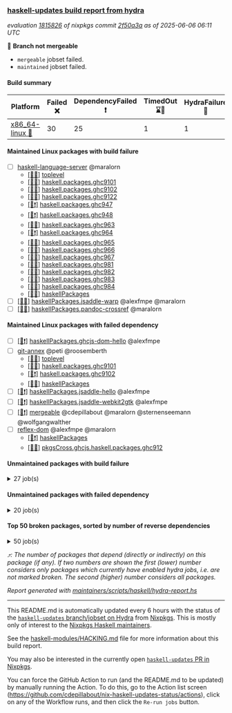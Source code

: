 ### [haskell-updates build report from hydra](https://hydra.nixos.org/jobset/nixpkgs/haskell-updates)
*evaluation [1815826](https://hydra.nixos.org/eval/1815826) of nixpkgs commit [2f50a3a](https://github.com/NixOS/nixpkgs/commits/2f50a3af8b7665456ba627ae993ddef5d7c9840c) as of 2025-06-06 06:11 UTC*

🔴 **Branch not mergeable**
  * `mergeable` jobset failed.
  * `maintained` jobset failed.

#### Build summary

 | Platform | Failed ❌ | DependencyFailed ❗ | TimedOut ⌛🚫 | HydraFailure 🚧 | Unfinished ⏳ | Success ✅ | 
 | --- | --- | --- | --- | --- | --- | --- | 
 | [x86_64-linux 🐧](https://hydra.nixos.org/eval/1815826?filter=.x86_64-linux) | 30 | 25 | 1 | 1 | 5 | 7305 | 
#### Maintained Linux packages with build failure
- [ ] [haskell-language-server](https://hydra.nixos.org/eval/1815826?filter=haskell-language-server) @maralorn
  - [[🐧✅]](https://hydra.nixos.org/build/299135290) [toplevel](https://hydra.nixos.org/eval/1815826?filter=haskell-language-server)
  - [[🐧❌]](https://hydra.nixos.org/build/299134931) [haskell.packages.ghc9101](https://hydra.nixos.org/eval/1815826?filter=haskell.packages.ghc9101.haskell-language-server)
  - [[🐧❌]](https://hydra.nixos.org/build/299135008) [haskell.packages.ghc9102](https://hydra.nixos.org/eval/1815826?filter=haskell.packages.ghc9102.haskell-language-server)
  - [[🐧✅]](https://hydra.nixos.org/build/299134963) [haskell.packages.ghc9122](https://hydra.nixos.org/eval/1815826?filter=haskell.packages.ghc9122.haskell-language-server)
  - [[🐧❗]](https://hydra.nixos.org/build/299135077) [haskell.packages.ghc947](https://hydra.nixos.org/eval/1815826?filter=haskell.packages.ghc947.haskell-language-server)
  - [[🐧❗]](https://hydra.nixos.org/build/299135084) [haskell.packages.ghc948](https://hydra.nixos.org/eval/1815826?filter=haskell.packages.ghc948.haskell-language-server)
  - [[🐧✅]](https://hydra.nixos.org/build/299135089) [haskell.packages.ghc963](https://hydra.nixos.org/eval/1815826?filter=haskell.packages.ghc963.haskell-language-server)
  - [[🐧❗]](https://hydra.nixos.org/build/299135100) [haskell.packages.ghc964](https://hydra.nixos.org/eval/1815826?filter=haskell.packages.ghc964.haskell-language-server)
  - [[🐧🚧]](https://hydra.nixos.org/build/299135160) [haskell.packages.ghc965](https://hydra.nixos.org/eval/1815826?filter=haskell.packages.ghc965.haskell-language-server)
  - [[🐧✅]](https://hydra.nixos.org/build/299135171) [haskell.packages.ghc966](https://hydra.nixos.org/eval/1815826?filter=haskell.packages.ghc966.haskell-language-server)
  - [[🐧✅]](https://hydra.nixos.org/build/299135170) [haskell.packages.ghc967](https://hydra.nixos.org/eval/1815826?filter=haskell.packages.ghc967.haskell-language-server)
  - [[🐧✅]](https://hydra.nixos.org/build/299135513) [haskell.packages.ghc981](https://hydra.nixos.org/eval/1815826?filter=haskell.packages.ghc981.haskell-language-server)
  - [[🐧✅]](https://hydra.nixos.org/build/299135814) [haskell.packages.ghc982](https://hydra.nixos.org/eval/1815826?filter=haskell.packages.ghc982.haskell-language-server)
  - [[🐧✅]](https://hydra.nixos.org/build/299136663) [haskell.packages.ghc983](https://hydra.nixos.org/eval/1815826?filter=haskell.packages.ghc983.haskell-language-server)
  - [[🐧✅]](https://hydra.nixos.org/build/299135312) [haskell.packages.ghc984](https://hydra.nixos.org/eval/1815826?filter=haskell.packages.ghc984.haskell-language-server)
  - [[🐧✅]](https://hydra.nixos.org/build/299138518) [haskellPackages](https://hydra.nixos.org/eval/1815826?filter=haskellPackages.haskell-language-server)
- [ ] [[🐧❌]](https://hydra.nixos.org/build/299139036) [haskellPackages.jsaddle-warp](https://hydra.nixos.org/eval/1815826?filter=haskellPackages.jsaddle-warp) @alexfmpe @maralorn
- [ ] [[🐧❌]](https://hydra.nixos.org/build/299140064) [haskellPackages.pandoc-crossref](https://hydra.nixos.org/eval/1815826?filter=haskellPackages.pandoc-crossref) @maralorn
#### Maintained Linux packages with failed dependency
- [ ] [[🐧❗]](https://hydra.nixos.org/build/299138002) [haskellPackages.ghcjs-dom-hello](https://hydra.nixos.org/eval/1815826?filter=haskellPackages.ghcjs-dom-hello) @alexfmpe
- [ ] [git-annex](https://hydra.nixos.org/eval/1815826?filter=git-annex) @peti @roosemberth
  - [[🐧✅]](https://hydra.nixos.org/build/299186670) [toplevel](https://hydra.nixos.org/eval/1815826?filter=git-annex)
  - [[🐧✅]](https://hydra.nixos.org/build/299186672) [haskell.packages.ghc9101](https://hydra.nixos.org/eval/1815826?filter=haskell.packages.ghc9101.git-annex)
  - [[🐧❗]](https://hydra.nixos.org/build/299186671) [haskell.packages.ghc9102](https://hydra.nixos.org/eval/1815826?filter=haskell.packages.ghc9102.git-annex)
  - [[🐧✅]](https://hydra.nixos.org/build/299186695) [haskellPackages](https://hydra.nixos.org/eval/1815826?filter=haskellPackages.git-annex)
- [ ] [[🐧❗]](https://hydra.nixos.org/build/299139051) [haskellPackages.jsaddle-hello](https://hydra.nixos.org/eval/1815826?filter=haskellPackages.jsaddle-hello) @alexfmpe
- [ ] [[🐧❗]](https://hydra.nixos.org/build/299139076) [haskellPackages.jsaddle-webkit2gtk](https://hydra.nixos.org/eval/1815826?filter=haskellPackages.jsaddle-webkit2gtk) @alexfmpe
- [ ] [[🐧❗]](https://hydra.nixos.org/build/299186761) [mergeable](https://hydra.nixos.org/eval/1815826?filter=mergeable) @cdepillabout @maralorn @sternenseemann @wolfgangwalther
- [ ] [reflex-dom](https://hydra.nixos.org/eval/1815826?filter=reflex-dom) @alexfmpe @maralorn
  - [[🐧❗]](https://hydra.nixos.org/build/299140685) [haskellPackages](https://hydra.nixos.org/eval/1815826?filter=haskellPackages.reflex-dom)
  - [[🐧✅]](https://hydra.nixos.org/build/299142553) [pkgsCross.ghcjs.haskell.packages.ghc912](https://hydra.nixos.org/eval/1815826?filter=pkgsCross.ghcjs.haskell.packages.ghc912.reflex-dom)
#### Unmaintained packages with build failure
<details><summary>27 job(s) </summary>

- [ ] [[🐧❌]](https://hydra.nixos.org/build/299137964) [haskellPackages.gi-soup2](https://hydra.nixos.org/eval/1815826?filter=haskellPackages.gi-soup2)  ⤴️ 6 | 17
- [ ] [[🐧❌]](https://hydra.nixos.org/build/299138284) [haskellPackages.gpu-vulkan-middle](https://hydra.nixos.org/eval/1815826?filter=haskellPackages.gpu-vulkan-middle)  ⤴️ 3 | 7
- [ ] [[🐧❌]](https://hydra.nixos.org/build/299142323) [haskellPackages.xml-picklers](https://hydra.nixos.org/eval/1815826?filter=haskellPackages.xml-picklers)  ⤴️ 2 | 9
- [ ] [[🐧❌]](https://hydra.nixos.org/build/299137683) [haskellPackages.fs-api](https://hydra.nixos.org/eval/1815826?filter=haskellPackages.fs-api)  ⤴️ 1 | 1
- [ ] [[🐧❌]](https://hydra.nixos.org/build/299139026) [haskellPackages.jpeg-turbo](https://hydra.nixos.org/eval/1815826?filter=haskellPackages.jpeg-turbo)  ⤴️ 1 | 1
- [ ] [[🐧❌]](https://hydra.nixos.org/build/299137849) [haskellPackages.geomancy-layout](https://hydra.nixos.org/eval/1815826?filter=haskellPackages.geomancy-layout)  ⤴️ 0 | 7
- [ ] [[🐧❌]](https://hydra.nixos.org/build/299140892) [haskellPackages.selda-json](https://hydra.nixos.org/eval/1815826?filter=haskellPackages.selda-json)  ⤴️ 0 | 2
- [ ] [[🐧❌]](https://hydra.nixos.org/build/299138327) [haskellPackages.hash-store](https://hydra.nixos.org/eval/1815826?filter=haskellPackages.hash-store)  ⤴️ 0 | 1
- [ ] [[🐧❌]](https://hydra.nixos.org/build/299139104) [haskellPackages.kmeans](https://hydra.nixos.org/eval/1815826?filter=haskellPackages.kmeans)  ⤴️ 0 | 1
- [ ] [[🐧❌]](https://hydra.nixos.org/build/299186735) [haskellPackages.wire-streams](https://hydra.nixos.org/eval/1815826?filter=haskellPackages.wire-streams)  ⤴️ 0 | 1
- [ ] [[🐧❌]](https://hydra.nixos.org/build/299186680) [haskellPackages.cabal-cargs](https://hydra.nixos.org/eval/1815826?filter=haskellPackages.cabal-cargs) 
- [ ] [[🐧❌]](https://hydra.nixos.org/build/299186683) [haskellPackages.delta-store](https://hydra.nixos.org/eval/1815826?filter=haskellPackages.delta-store) 
- [ ] [[🐧❌]](https://hydra.nixos.org/build/299137822) [haskellPackages.genvalidity-network-uri](https://hydra.nixos.org/eval/1815826?filter=haskellPackages.genvalidity-network-uri) 
- [ ] [[🐧❌]](https://hydra.nixos.org/build/299137903) [haskellPackages.gi-clutter](https://hydra.nixos.org/eval/1815826?filter=haskellPackages.gi-clutter) 
- [ ] [[🐧❌]](https://hydra.nixos.org/build/299137966) [haskellPackages.gitrev-typed](https://hydra.nixos.org/eval/1815826?filter=haskellPackages.gitrev-typed) 
- [ ] [[🐧❌]](https://hydra.nixos.org/build/299138362) [haskellPackages.haskell-halogen-core](https://hydra.nixos.org/eval/1815826?filter=haskellPackages.haskell-halogen-core) 
- [ ] [[🐧❌]](https://hydra.nixos.org/build/299138382) [haskellPackages.haskoin-store](https://hydra.nixos.org/eval/1815826?filter=haskellPackages.haskoin-store) 
- [ ] [[🐧❌]](https://hydra.nixos.org/build/299139409) [haskellPackages.llama-cpp-hs](https://hydra.nixos.org/eval/1815826?filter=haskellPackages.llama-cpp-hs) 
- [ ] [[🐧❌]](https://hydra.nixos.org/build/299139659) [haskellPackages.more-extensible-effects](https://hydra.nixos.org/eval/1815826?filter=haskellPackages.more-extensible-effects) 
- [ ] [[🐧❌]](https://hydra.nixos.org/build/299140266) [haskellPackages.phino](https://hydra.nixos.org/eval/1815826?filter=haskellPackages.phino) 
- [ ] [[🐧❌]](https://hydra.nixos.org/build/299186718) [haskellPackages.rawlock](https://hydra.nixos.org/eval/1815826?filter=haskellPackages.rawlock) 
- [ ] [[🐧❌]](https://hydra.nixos.org/build/299186719) [haskellPackages.rds-data](https://hydra.nixos.org/eval/1815826?filter=haskellPackages.rds-data) 
- [ ] [[🐧❌]](https://hydra.nixos.org/build/299186720) [haskellPackages.resource-registry](https://hydra.nixos.org/eval/1815826?filter=haskellPackages.resource-registry) 
- [ ] [[🐧❌]](https://hydra.nixos.org/build/299141710) [haskellPackages.text-builder-lawful-conversions](https://hydra.nixos.org/eval/1815826?filter=haskellPackages.text-builder-lawful-conversions) 
- [ ] [[🐧❌]](https://hydra.nixos.org/build/299141969) [haskellPackages.unimap](https://hydra.nixos.org/eval/1815826?filter=haskellPackages.unimap) 
- [ ] [[🐧❌]](https://hydra.nixos.org/build/299186734) [haskellPackages.verismith](https://hydra.nixos.org/eval/1815826?filter=haskellPackages.verismith) 
- [ ] [[🐧❌]](https://hydra.nixos.org/build/299186736) [haskellPackages.wsjtx-udp](https://hydra.nixos.org/eval/1815826?filter=haskellPackages.wsjtx-udp) 
</details>

#### Unmaintained packages with failed dependency
<details><summary>20 job(s) </summary>

- [ ] [ihaskell](https://hydra.nixos.org/eval/1815826?filter=ihaskell)  ⤴️ 10 | 18
  - [[🐧❗]](https://hydra.nixos.org/build/299142511) [toplevel](https://hydra.nixos.org/eval/1815826?filter=ihaskell)
  - [[🐧✅]](https://hydra.nixos.org/build/299138863) [haskellPackages](https://hydra.nixos.org/eval/1815826?filter=haskellPackages.ihaskell)
- [ ] [[🐧❗]](https://hydra.nixos.org/build/299137979) [haskellPackages.gi-webkit2](https://hydra.nixos.org/eval/1815826?filter=haskellPackages.gi-webkit2)  ⤴️ 4 | 14
- [ ] [[🐧❗]](https://hydra.nixos.org/build/299138282) [haskellPackages.gpu-vulkan-middle-khr-surface](https://hydra.nixos.org/eval/1815826?filter=haskellPackages.gpu-vulkan-middle-khr-surface)  ⤴️ 2 | 5
- [ ] [[🐧❗]](https://hydra.nixos.org/build/299186709) [haskellPackages.pantry](https://hydra.nixos.org/eval/1815826?filter=haskellPackages.pantry)  ⤴️ 1 | 5
- [ ] [[🐧❗]](https://hydra.nixos.org/build/299140294) [haskellPackages.pontarius-xmpp](https://hydra.nixos.org/eval/1815826?filter=haskellPackages.pontarius-xmpp)  ⤴️ 1 | 4
- [ ] [[🐧❗]](https://hydra.nixos.org/build/299137125) [haskellPackages.dde](https://hydra.nixos.org/eval/1815826?filter=haskellPackages.dde)  ⤴️ 0 | 1
- [ ] [[🐧❗]](https://hydra.nixos.org/build/299138294) [haskellPackages.gpu-vulkan-middle-khr-surface-glfw](https://hydra.nixos.org/eval/1815826?filter=haskellPackages.gpu-vulkan-middle-khr-surface-glfw)  ⤴️ 0 | 1
- [ ] [[🐧❗]](https://hydra.nixos.org/build/299138291) [haskellPackages.gpu-vulkan-middle-khr-swapchain](https://hydra.nixos.org/eval/1815826?filter=haskellPackages.gpu-vulkan-middle-khr-swapchain)  ⤴️ 0 | 1
- [ ] [[🐧❗]](https://hydra.nixos.org/build/299135408) [haskellPackages.JuicyPixels-jpeg-turbo](https://hydra.nixos.org/eval/1815826?filter=haskellPackages.JuicyPixels-jpeg-turbo) 
- [ ] [[🐧❗]](https://hydra.nixos.org/build/299186691) [haskellPackages.fs-sim](https://hydra.nixos.org/eval/1815826?filter=haskellPackages.fs-sim) 
- [ ] [[🐧❗]](https://hydra.nixos.org/build/299137970) [haskellPackages.gi-soup](https://hydra.nixos.org/eval/1815826?filter=haskellPackages.gi-soup) 
- [ ] [[🐧❗]](https://hydra.nixos.org/build/299137933) [haskellPackages.gi-vips](https://hydra.nixos.org/eval/1815826?filter=haskellPackages.gi-vips) 
- [ ] [[🐧❗]](https://hydra.nixos.org/build/299138740) [haskellPackages.hsendxmpp](https://hydra.nixos.org/eval/1815826?filter=haskellPackages.hsendxmpp) 
- [ ] [[🐧❗]](https://hydra.nixos.org/build/299138923) [haskellPackages.inspection-proxy](https://hydra.nixos.org/eval/1815826?filter=haskellPackages.inspection-proxy) 
- [ ] [[🐧❗]](https://hydra.nixos.org/build/299139187) [haskellPackages.lambdabot-xmpp](https://hydra.nixos.org/eval/1815826?filter=haskellPackages.lambdabot-xmpp) 
- [ ] [[🐧❗]](https://hydra.nixos.org/build/299186764) [maintained](https://hydra.nixos.org/eval/1815826?filter=maintained) 
- [ ] [[🐧❗]](https://hydra.nixos.org/build/299186705) [haskellPackages.mega-sdist](https://hydra.nixos.org/eval/1815826?filter=haskellPackages.mega-sdist) 
- [ ] [[🐧❗]](https://hydra.nixos.org/build/299140292) [haskellPackages.pontarius-xmpp-extras](https://hydra.nixos.org/eval/1815826?filter=haskellPackages.pontarius-xmpp-extras) 
</details>

#### Top 50 broken packages, sorted by number of reverse dependencies
<details><summary>50 job(s) </summary>

[haskell98](https://packdeps.haskellers.com/reverse/haskell98) ⤴️ 152  
[failure](https://packdeps.haskellers.com/reverse/failure) ⤴️ 72  
[enumerator](https://packdeps.haskellers.com/reverse/enumerator) ⤴️ 56  
[connection](https://packdeps.haskellers.com/reverse/connection) ⤴️ 50  
[util](https://packdeps.haskellers.com/reverse/util) ⤴️ 49  
[derive](https://packdeps.haskellers.com/reverse/derive) ⤴️ 48  
[fclabels](https://packdeps.haskellers.com/reverse/fclabels) ⤴️ 47  
[syb-with-class](https://packdeps.haskellers.com/reverse/syb-with-class) ⤴️ 42  
[MonadCatchIO-transformers](https://packdeps.haskellers.com/reverse/MonadCatchIO-transformers) ⤴️ 41  
[TypeCompose](https://packdeps.haskellers.com/reverse/TypeCompose) ⤴️ 41  
[PrimitiveArray](https://packdeps.haskellers.com/reverse/PrimitiveArray) ⤴️ 35  
[crypto-random](https://packdeps.haskellers.com/reverse/crypto-random) ⤴️ 35  
[dual](https://packdeps.haskellers.com/reverse/dual) ⤴️ 32  
[hsp](https://packdeps.haskellers.com/reverse/hsp) ⤴️ 32  
[language-ecmascript](https://packdeps.haskellers.com/reverse/language-ecmascript) ⤴️ 31  
[iteratee](https://packdeps.haskellers.com/reverse/iteratee) ⤴️ 29  
[composite-base](https://packdeps.haskellers.com/reverse/composite-base) ⤴️ 28  
[regexpr](https://packdeps.haskellers.com/reverse/regexpr) ⤴️ 27  
[text-format](https://packdeps.haskellers.com/reverse/text-format) ⤴️ 27  
[crypto-numbers](https://packdeps.haskellers.com/reverse/crypto-numbers) ⤴️ 25  
[either-unwrap](https://packdeps.haskellers.com/reverse/either-unwrap) ⤴️ 25  
[Crypto](https://packdeps.haskellers.com/reverse/Crypto) ⤴️ 22  
[crypto-pubkey](https://packdeps.haskellers.com/reverse/crypto-pubkey) ⤴️ 22  
[haskelldb](https://packdeps.haskellers.com/reverse/haskelldb) ⤴️ 22  
[wxdirect](https://packdeps.haskellers.com/reverse/wxdirect) ⤴️ 22  
[BiobaseTypes](https://packdeps.haskellers.com/reverse/BiobaseTypes) ⤴️ 21  
[alg](https://packdeps.haskellers.com/reverse/alg) ⤴️ 21  
[hw-rankselect-base](https://packdeps.haskellers.com/reverse/hw-rankselect-base) ⤴️ 21  
[libxml-sax](https://packdeps.haskellers.com/reverse/libxml-sax) ⤴️ 21  
[wxc](https://packdeps.haskellers.com/reverse/wxc) ⤴️ 21  
[biocore](https://packdeps.haskellers.com/reverse/biocore) ⤴️ 20  
[hw-excess](https://packdeps.haskellers.com/reverse/hw-excess) ⤴️ 20  
[reform](https://packdeps.haskellers.com/reverse/reform) ⤴️ 20  
[wxcore](https://packdeps.haskellers.com/reverse/wxcore) ⤴️ 20  
[attoparsec-enumerator](https://packdeps.haskellers.com/reverse/attoparsec-enumerator) ⤴️ 19  
[cprng-aes](https://packdeps.haskellers.com/reverse/cprng-aes) ⤴️ 19  
[fay](https://packdeps.haskellers.com/reverse/fay) ⤴️ 19  
[harp](https://packdeps.haskellers.com/reverse/harp) ⤴️ 19  
[hsx2hs](https://packdeps.haskellers.com/reverse/hsx2hs) ⤴️ 19  
[hw-balancedparens](https://packdeps.haskellers.com/reverse/hw-balancedparens) ⤴️ 19  
[ixset](https://packdeps.haskellers.com/reverse/ixset) ⤴️ 19  
[mmsyn2](https://packdeps.haskellers.com/reverse/mmsyn2) ⤴️ 19  
[wx](https://packdeps.haskellers.com/reverse/wx) ⤴️ 19  
[BiobaseENA](https://packdeps.haskellers.com/reverse/BiobaseENA) ⤴️ 18  
[asn1-data](https://packdeps.haskellers.com/reverse/asn1-data) ⤴️ 18  
[bytestring-show](https://packdeps.haskellers.com/reverse/bytestring-show) ⤴️ 18  
[dbus-core](https://packdeps.haskellers.com/reverse/dbus-core) ⤴️ 18  
[digit](https://packdeps.haskellers.com/reverse/digit) ⤴️ 18  
[gtksourceview2](https://packdeps.haskellers.com/reverse/gtksourceview2) ⤴️ 18  
[hw-rankselect](https://packdeps.haskellers.com/reverse/hw-rankselect) ⤴️ 18  
</details>


*⤴️: The number of packages that depend (directly or indirectly) on this package (if any). If two numbers are shown the first (lower) number considers only packages which currently have enabled hydra jobs, i.e. are not marked broken. The second (higher) number considers all packages.*

*Report generated with [maintainers/scripts/haskell/hydra-report.hs](https://github.com/NixOS/nixpkgs/blob/haskell-updates/maintainers/scripts/haskell/hydra-report.hs)*


----------------------------------------------------------------------

This README.md is automatically updated every 6 hours with the status of the
[`haskell-updates` branch/jobset on Hydra](https://hydra.nixos.org/jobset/nixpkgs/haskell-updates)
from [Nixpkgs](https://github.com/NixOS/nixpkgs).  This is mostly only of
interest to the [Nixpkgs Haskell maintainers](https://github.com/orgs/NixOS/teams/haskell).

See the
[haskell-modules/HACKING.md](https://github.com/NixOS/nixpkgs/blob/haskell-updates/pkgs/development/haskell-modules/HACKING.md)
file for more information about this build report.

You may also be interested in the currently open
[`haskell-updates` PR in Nixpkgs](https://github.com/nixos/nixpkgs/pulls?q=is%3Apr+is%3Aopen+head%3Ahaskell-updates).

You can force the GitHub Action to run (and the README.md to be updated) by
manually running the Action.  To do this, go to the Action list screen
(https://github.com/cdepillabout/nix-haskell-updates-status/actions),
click on any of the Workflow runs, and then click the `Re-run jobs` button.
